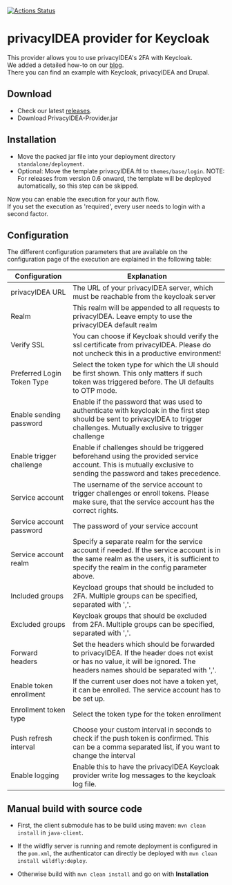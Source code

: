 [![Actions Status](https://github.com/privacyidea/keycloak-provider/workflows/Java%20CI/badge.svg)](https://github.com/privacyidea/keycloak-provider/actions)

# privacyIDEA provider for Keycloak

This provider allows you to use privacyIDEA's 2FA with Keycloak.  
We added a detailed how-to on our [blog](https://community.privacyidea.org/t/how-to-use-keycloak-with-privacyidea/1132).  
There you can find an example with Keycloak, privacyIDEA and Drupal.

## Download

* Check our latest [releases](https://github.com/privacyidea/keycloak-provider/releases).
* Download PrivacyIDEA-Provider.jar

## Installation

* Move the packed jar file into your deployment directory `standalone/deployment`.  
* Optional: Move the template privacyIDEA.ftl to `themes/base/login`. 
NOTE: For releases from version 0.6 onward, the template will be deployed automatically, so this step can be skipped.

Now you can enable the execution for your auth flow.  
If you set the execution as 'required', every user needs to login with a second factor.

## Configuration

The different configuration parameters that are available on the configuration page of the execution are explained in the following table:

| Configuration              | Explanation                                                                                                                                                                                |
|----------------------------|--------------------------------------------------------------------------------------------------------------------------------------------------------------------------------------------|
| privacyIDEA URL            | The URL of your privacyIDEA server, which must be reachable from the keycloak server                                                                                                       |
| Realm                      | This realm will be appended to all requests to privacyIDEA. Leave empty to use the privacyIDEA default realm                                                                               |
| Verify SSL                 | You can choose if Keycloak should verify the ssl certificate from privacyIDEA. Please do not uncheck this in a productive environment!                                                     |
| Preferred Login Token Type | Select the token type for which the UI should be first shown. This only matters if such token was triggered before. The UI defaults to OTP mode.                                           |
| Enable sending password    | Enable if the password that was used to authenticate with keycloak in the first step should be sent to privacyIDEA to trigger challenges. Mutually exclusive to trigger challenge          |
| Enable trigger challenge   | Enable if challenges should be triggered beforehand using the provided service account. This is mutually exclusive to sending the password and takes precedence.                           |
| Service account            | The username of the service account to trigger challenges or enroll tokens. Please make sure, that the service account has the correct rights.                                             |
| Service account password   | The password of your service account                                                                                                                                                       |
| Service account realm      | Specify a separate realm for the service account if needed. If the service account is in the same realm as the users, it is sufficient to specify the realm in the config parameter above. |
| Included groups            | Keycload groups that should be included to 2FA. Multiple groups can be specified, separated with ','.                                                                                      |
| Excluded groups            | Keycloak groups that should be excluded from 2FA. Multiple groups can be specified, separated with ','.                                                                                    |
| Forward headers            | Set the headers which should be forwarded to privacyIDEA. If the header does not exist or has no value, it will be ignored. The headers names should be separated with ','.                |
| Enable token enrollment    | If the current user does not have a token yet, it can be enrolled. The service account has to be set up.                                                                                   |
| Enrollment token type      | Select the token type for the token enrollment                                                                                                                                             |
| Push refresh interval      | Choose your custom interval in seconds to check if the push token is confirmed. This can be a comma separated list, if you want to change the interval                                     |
| Enable logging             | Enable this to have the privacyIDEA Keycloak provider write log messages to the keycloak log file.                                                                                         |

## Manual build with source code
* First, the client submodule has to be build using maven: ``mvn clean install`` in ``java-client``.

* If the wildfly server is running and remote deployment is configured in the ``pom.xml``, the authenticator can directly be deployed with
``mvn clean install wildfly:deploy``.

* Otherwise build with ``mvn clean install`` and go on with **Installation**